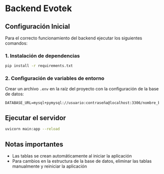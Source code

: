 # Backend Evotek

## Configuración Inicial

Para el correcto funcionamiento del backend ejecutar los siguientes comandos:

### 1. Instalación de dependencias
```bash
pip install -r requirements.txt
```

### 2. Configuración de variables de entorno
Crear un archivo `.env` en la raíz del proyecto con la configuración de la base de datos:
```
DATABASE_URL=mysql+pymysql://usuario:contraseña@localhost:3306/nombre_base_datos
```

## Ejecutar el servidor
```bash
uvicorn main:app --reload
```

## Notas importantes
- Las tablas se crean automáticamente al iniciar la aplicación
- Para cambios en la estructura de la base de datos, eliminar las tablas manualmente y reiniciar la aplicación